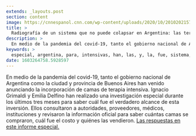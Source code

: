 ```yaml
--- 
extends: _layouts.post 
section: content 
image: https://cnnespanol.cnn.com/wp-content/uploads/2020/10/201020215706-compra-camas-terapia-intensiva-covid-19-pkg-ignacio-grimaldi-emilia-delfino-perspectivas-buenos-aires-00014914-full-169.jpg?quality=100&strip=info 
title: > 
  Radiografía de un sistema que no puede colapsar en Argentina: las terapias intensivas 
description: > 
  En medio de la pandemia del covid-19, tanto el gobierno nacional de Argentina como la ciudad y provincia de Buenos Aires han venido anunciando la incorporación de camas de terapia intensiva.Ignacio Grimaldi y Emilia Delfino han realizado una investigación especial durante los últimos tres meses para saber cuál fue el verdadero alcance de esta inversión.Ellos consultaron a autoridades, proveedores, médicos, instituciones y revisaron la información oficial para saber cuántas camas se compraron, cuál fue el costo y quiénes las vendieron.Las respuestas en este informe especial. 
keywords: > 
  especial, argentina, para, intensivas, han, las, y, la, fue, sistema, puede, radiografía, terapias, en, que, colapsar, el, saber 
date: 1603264758.5928597 
--- 
```

<div><p>En medio de la pandemia del covid-19, tanto el gobierno nacional de Argentina como la ciudad y provincia de Buenos Aires han venido anunciando la incorporaci&#243;n de camas de terapia intensiva. Ignacio Grimaldi y Emilia Delfino han realizado una investigaci&#243;n especial durante los &#250;ltimos tres meses para saber cu&#225;l fue el verdadero alcance de esta inversi&#243;n. Ellos consultaron a autoridades, proveedores, m&#233;dicos, instituciones y revisaron la informaci&#243;n oficial para saber cu&#225;ntas camas se compraron, cu&#225;l fue el costo y qui&#233;nes las vendieron. <a href="https://cnnespanol.cnn.com/2020/10/19/radiografia-de-un-sistema-que-no-puede-colapsar-en-argentina-las-terapias-intensivas/">Las respuestas en este informe especial.</a></p>
					</div>